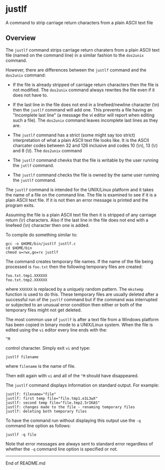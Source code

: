 # justlf

A command to strip carriage return characters from a plain ASCII text file

## Overview

The `justlf` command strips carriage return charaters from a plain
ASCII text file (named on the command line) in a similar fashion to the
`dos2unix` command.

However, there are differences between the `justlf` command and the
`dos2unix` command:

+ If the file is already stripped of carriage return characters then
the file is not modified. The `dos2unix` command always rewrites the
file even if it does not have to.

+ If the last line in the file does not end in a linefeed/newline
character (\n) then the `justlf` command will add one. This prevents a
file having an "Incomplete last line" (a message the vi editor will report
when editing such a file). The `dos2unix` command leaves incomplete last
lines as they are.

+ The `justlf` command has a strict (some might say too strict)
interpretation of what a plain ASCII text file looks like. It is the
ASCII charcater codes between 32 and 126 inclusive and codes 10 (\n),
13 (\r) and 8 (\t).  The `dos2unix` command

+ The `justlf` command chevks that the file is writable by the
user running the `jutlf` command.

+ The `justlf` command checks the file is owned by the same user running
the `justlf` command.

The `justlf` command is intended for the UNIX/Linux platform and it
takes the name of a file on the command line. The file is examined to
see if it is a plain ASCII text file. If it is not then an error message is
printed and the program exits.

Assuming the file is a plain ASCII text file then it is stripped of any carriage
return (\r) characters. Also if the last line in the file does not end
with a linefeed (\n) character then one is added.

To compile do something similar to:

```
gcc -o $HOME/bin/justlf justlf.c
cd $HOME/bin
chmod u=rwx,go=rx justlf
```

The command creates temporary file names. If the name of the file being
processed is `foo.txt` then the following temporary files are created:

```
foo.txt.tmp1.XXXXXX
foo.txt.tmp2.XXXXXX
```

where `XXXXXX` is replaced by a uniquely random pattern. The `mkstemp`
function is used to do this. These temporary files are usually deleted
after a successful run of the `justlf` command but if the command was
interrupted or subjected to an unusual error condition then either or
both of the temporary files might not get deleted.

The most common use of `justlf` is after a text file from a Windows
platform has been copied in binary mode to a UNIX/Linux system. When
the file is edited using the `vi` editor every line ends with the:

```
^M
```

control character. Simply exit `vi` and type:

```
justlf filename
```

where `filename` is the name of file.

Then edit again with `vi` and all of the `^M` should have disappeared.

The `justlf` command displays information on standard output. For example:

```
justlf: filename="file"
justlf: first temp file="file.tmp1.e1L3wX"
justlf: second temp file="file.tmp2.5rIKAS"
justlf: changes made to the file - renaming temporary files
justlf: deleting both temporary files
```

To have the command run without displaying this output use the `-q`
command line option as follows:

```
justlf -q file
```

Note that error messages are always sent to standard error regardless
of whether the `-q` command line option is specified or not.

--------------------------------------

End of README.md
